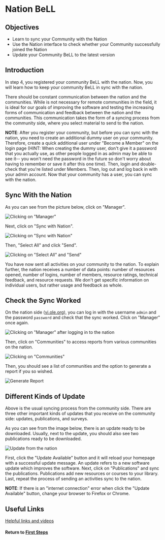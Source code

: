 # Nation BeLL
## Objectives
* Learn to sync your Community with the Nation
* Use the Nation interface to check whether your Community successfully joined the Nation
* Update your Community BeLL to the latest version

## Introduction

In step 4, you registered your community BeLL with the nation. Now, you will learn how to keep your community BeLL in sync with the nation.

There should be constant communication between the nation and the communities. While is not necessary for remote communities in the field, it is ideal for our goals of improving the software and testing the increasing forms of communication and feedback between the nation and the communities. This communication takes the form of a syncing process from the community side, where you select material to send to the nation.

**NOTE**: After you register your community, but before you can sync with the nation, you need to create an additional dummy user on your community. Therefore, create a quick additional user under "Become a Member" on the login page (HINT: When creating the dummy user, don't give it a password that you actually use, as other people logged in as admin may be able to see it-- you won't need the password in the future so don't worry about having to remember or save it after this one time). Then, login and double-check that you're listed under Members. Then, log out and log back in with your admin account. Now that your community has a user, you can sync with the nation.

## Sync With the Nation
As you can see from the picture below, click on "Manager".

![Clicking on "Manager"](uploads/images/nation.md1.png)

Next, click on "Sync with Nation".

![Clicking on "Sync with Nation"](uploads/images/nation.md2.png)

Then, "Select All" and click "Send".

![Clicking on "Select All" and "Send"](uploads/images/nation.md3.png)

You have now sent all activities on your community to the nation. To explain further, the nation receives a number of data points: number of resources opened, number of logins, number of members, resource ratings, technical feedback, and resource requests. We don't get specific information on individual users, but rather usage and feedback as whole.

## Check the Sync Worked
On the nation side ([vi.ole.org](http://vi.ole.org)), you can log in with the username `admin` and the password `password` and check that the sync worked. Click on "Manager" once again.

![Clicking on "Manager" after logging in to the nation](uploads/images/nation.md4.png)

Then, click on "Communities" to access reports from various communities on the nation.

![Clicking on "Communities"](uploads/images/nation.md5.png)

Then, you should see a list of communities and the option to generate a report if you so wished.

![Generate Report](uploads/images/nation.md6.png)

## Different Kinds of Update
Above is the usual syncing process from the community side. There are three other important kinds of updates that you receive on the community side: updates, publications, and surveys.  

As you can see from the image below, there is an update ready to be downloaded. Usually, next to the update, you should also see two publications ready to be downloaded. 

![Update from the nation](uploads/images/update_publications.png)

First, click the "Update Available" button and it will reload your homepage with a successful update message. An update refers to a new software update which improves the software. Next, click on "Publications" and sync the publications. Publications add new resources or courses to your library. Last, repeat the process of sending an activities sync to the nation.

**NOTE**: If there is an "internet connection" error when click the "Update Available" button, change your browser to Firefox or Chrome.

## Useful Links

[Helpful links and videos](faq.md#Helpful_Links)

#### Return to [First Steps](firststeps.md)


